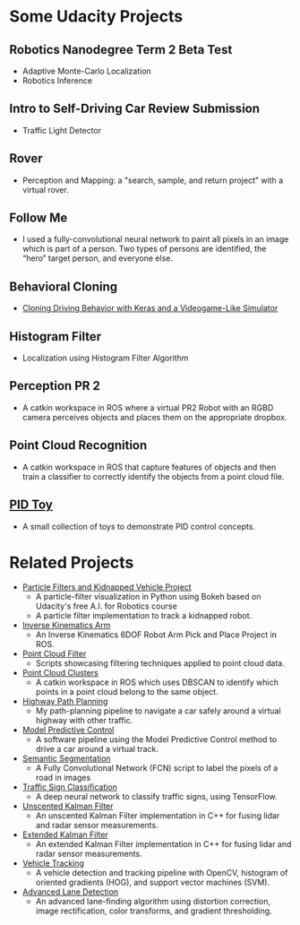 # Some Udacity Projects

## Robotics Nanodegree Term 2 Beta Test
- Adaptive Monte-Carlo Localization
- Robotics Inference

## Intro to Self-Driving Car Review Submission
- Traffic Light Detector

## Rover
- Perception and Mapping: a "search, sample, and return project" with a virtual rover.

## Follow Me
- I used a fully-convolutional neural network to paint all pixels in an image which is part of a person. Two types of persons are identified, the “hero” target person, and everyone else.

## Behavioral Cloning
- [Cloning Driving Behavior with Keras and a Videogame-Like Simulator](https://medium.com/@mithi/cloning-driving-behavior-with-videogame-like-simulator-and-keras-e31129a8e3b6)

## Histogram Filter
- Localization using Histogram Filter Algorithm

## Perception PR 2
  - A catkin workspace in ROS where a virtual PR2 Robot with an RGBD camera perceives objects and places them on the appropriate dropbox.

## Point Cloud Recognition
  - A catkin workspace in ROS that capture features of objects and then train a classifier to correctly identify the objects
from a point cloud file.

## [PID Toy](https://github.com/mithi/simple-pid-toy)
  - A small collection of toys to demonstrate PID control concepts.

# Related Projects
- [Particle Filters and Kidnapped Vehicle Project](https://github.com/mithi/particle-filter-prototype)
  - A particle-filter visualization in Python using Bokeh based on Udacity's free A.I. for Robotics course
  - A particle filter implementation to track a kidnapped robot.
- [Inverse Kinematics Arm](https://github.com/mithi/arm-ik)
  - An Inverse Kinematics 6DOF Robot Arm Pick and Place Project in ROS.
- [Point Cloud Filter](https://github.com/mithi/point-cloud-filter)
  - Scripts showcasing filtering techniques applied to point cloud data.
- [Point Cloud Clusters](https://github.com/mithi/point-cloud-clusters)
  - A catkin workspace in ROS which uses DBSCAN to identify which points in a point cloud belong to the same object.
- [Highway Path Planning](https://github.com/mithi/highway-path-planning)
  - My path-planning pipeline to navigate a car safely around a virtual highway with other traffic.
- [Model Predictive Control](https://github.com/mithi/mpc)
  - A software pipeline using the Model Predictive Control method to drive a car around a virtual track.
- [Semantic Segmentation](https://github.com/mithi/semantic-segmentation)
  - A Fully Convolutional Network (FCN) script to label the pixels of a road in images
- [Traffic Sign Classification](https://github.com/mithi/traffic-signs-classification)
  - A deep neural network to classify traffic signs, using TensorFlow.
- [Unscented Kalman Filter](https://github.com/mithi/fusion-ukf)
  - An unscented Kalman Filter implementation in C++ for fusing lidar and radar sensor measurements.
- [Extended Kalman Filter](https://github.com/mithi/fusion-ekf)
  - An extended Kalman Filter implementation in C++ for fusing lidar and radar sensor measurements.
- [Vehicle Tracking](https://github.com/mithi/vehicle-tracking-2)
  - A vehicle detection and tracking pipeline with OpenCV, histogram of oriented gradients (HOG), and support vector machines (SVM).
- [Advanced Lane Detection](https://github.com/mithi/advanced-lane-detection)
  - An advanced lane-finding algorithm using distortion correction, image rectification, color transforms, and gradient thresholding.
